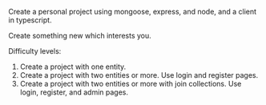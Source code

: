Create a personal project using mongoose, express, and node, and a client in typescript.

Create something new which interests you.

Difficulty levels:
1. Create a project with one entity.
2. Create a project with two entities or more. Use login and register pages.
3. Create a project with two entities or more with join collections. Use login, register, and admin pages.